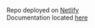 Repo deployed on [Netlify](https://cs5124project1.netlify.app/)\
Documentation located [here](https://sites.google.com/view/kody-penn/visual-interfaces-data/health-in-the-usa?authuser=0)
